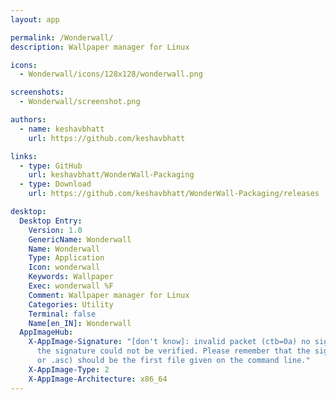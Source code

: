 ```yaml
---
layout: app

permalink: /Wonderwall/
description: Wallpaper manager for Linux

icons:
  - Wonderwall/icons/128x128/wonderwall.png

screenshots:
  - Wonderwall/screenshot.png

authors:
  - name: keshavbhatt
    url: https://github.com/keshavbhatt

links:
  - type: GitHub
    url: keshavbhatt/WonderWall-Packaging
  - type: Download
    url: https://github.com/keshavbhatt/WonderWall-Packaging/releases

desktop:
  Desktop Entry:
    Version: 1.0
    GenericName: Wonderwall
    Name: Wonderwall
    Type: Application
    Icon: wonderwall
    Keywords: Wallpaper
    Exec: wonderwall %F
    Comment: Wallpaper manager for Linux
    Categories: Utility
    Terminal: false
    Name[en_IN]: Wonderwall
  AppImageHub:
    X-AppImage-Signature: "[don't know]: invalid packet (ctb=0a) no signature found
      the signature could not be verified. Please remember that the signature file (.sig
      or .asc) should be the first file given on the command line."
    X-AppImage-Type: 2
    X-AppImage-Architecture: x86_64
---
```

